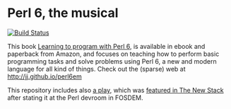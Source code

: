 # Perl 6, the musical

[![Build Status](https://travis-ci.org/JJ/perl6em.svg?branch=master)](https://travis-ci.org/JJ/perl6em)

This book [Learning to program with Perl 6](http://amzn.to/2vPEMtZ),
is available in ebook and paperback from Amazon, and focuses on
teaching how to perform basic programming tasks and solve problems
using Perl 6, a new and modern language for all kind of things. Check
out the (sparse) web at http://jj.github.io/perl6em


This repository includes
also [a play](https://github.com/JJ/perl6em/releases), which was
[featured in The New Stack](https://thenewstack.io/cs-professor-tries-teaching-family-perl-6/) after
stating it at the Perl devroom in FOSDEM.




